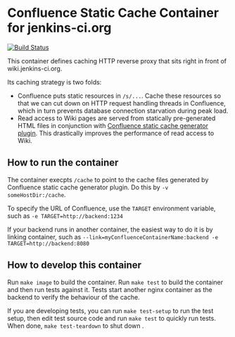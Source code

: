 # Confluence Static Cache Container for jenkins-ci.org
[![Build Status](http://ci.jenkins-ci.org/buildStatus/icon?job=infra_confluence-cache)](http://ci.jenkins-ci.org/view/Infrastructure/job/infra_confluence-cache/)

This container defines caching HTTP reverse proxy that sits right in front of wiki.jenkins-ci.org.

Its caching strategy is two folds:

* Confluence puts static resources in `/s/...`. Cache these resources so that we can cut down
  on HTTP request handling threads in Confluence, which in turn prevents database connection
  starvation during peak load.
* Read access to Wiki pages are served from statically pre-generated HTML files in conjunction
  with [Confluence static cache generator plugin](https://github.com/kohsuke/confluence-static-cache).
  This drastically improves the performance of read access to Wiki.

## How to run the container
The container execpts `/cache` to point to the cache files generated by Confluence static cache generator plugin.
Do this by `-v someHostDir:/cache`.

To specify the URL of Confluence, use the `TARGET` environment variable, such as `-e TARGET=http://backend:1234`

If your backend runs in another container, the easiest way to do it is by linking container, such as
 `--link=myConfluenceContainerName:backend -e TARGET=http://backend:8080` 

## How to develop this container
Run `make image` to build the container. Run `make test` to build the container and then run tests
against it. Tests start another nginx container as the backend to verify the behaviour of the cache.

If you are developing tests, you can run `make test-setup` to run the test setup, then edit
test source code and run `make test` to quickly run tests. When done, `make test-teardown` to
shut down .
